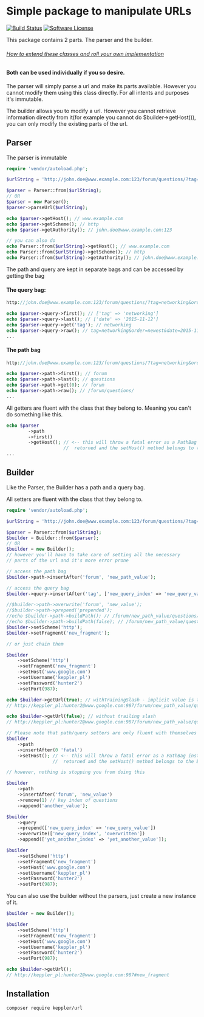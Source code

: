 # Simple package to manipulate URLs

[![Build Status](https://travis-ci.org/KepplerPl/url.svg?branch=master)](https://travis-ci.org/KepplerPl/url)
[![Software License](https://img.shields.io/badge/license-MIT-brightgreen.svg?style=flat-square)](LICENSE.md)

This package contains 2 parts. The parser and the builder.

###### [How to extend these classes and roll your own implementation](ROLLYOUROWN.md)

#### Both can be used individually if you so desire.

The parser will simply parse a url and make its parts available. However you cannot modify them using this class directly. For all intents and purposes it's immutable.

The builder allows you to modify a url.
However you cannot retrieve information directly from it(for example you cannot do $builder->getHost()), you can only modify the existing parts of the url.

## Parser

The parser is immutable

```php
require 'vendor/autoload.php';

$urlString = 'http://john.doe@www.example.com:123/forum/questions/?tag=networking&order=newest&date=2015-11-12#top';

$parser = Parser::from($urlString);
// OR
$parser = new Parser();
$parser->parseUrl($urlString);

echo $parser->getHost(); // www.example.com
echo $parser->getScheme(); // http
echo $parser->getAuthority(); // john.doe@www.example.com:123

// you can also do
echo Parser::from($urlString)->getHost(); // www.example.com
echo Parser::from($urlString)->getScheme(); // http
echo Parser::from($urlString)->getAuthority(); // john.doe@www.example.com:123

````

The path and query are kept in separate bags and can be accessed by getting the bag

#### The query bag:

```php
http://john.doe@www.example.com:123/forum/questions/?tag=networking&order=newest&date=2015-11-12#top

echo $parser->query->first(); // ['tag' => 'networking']
echo $parser->query->last(); // ['date' => '2015-11-12']
echo $parser->query->get('tag'); // networking
echo $parser->query->raw(); // tag=networking&order=newest&date=2015-11-12
...
````

#### The path bag

```php
http://john.doe@www.example.com:123/forum/questions/?tag=networking&order=newest&date=2015-11-12#top

echo $parser->path->first(); // forum
echo $parser->path->last(); // questions
echo $parser->path->get(0); // forum
echo $parser->path->raw(); // /forum/questions/
...
````

All getters are fluent with the class that they belong to. Meaning you can't do something like this.

```php
echo $parser
        ->path
        ->first()
        ->getHost(); // <-- this will throw a fatal error as a PathBag instance is
                     //  returned and the setHost() method belongs to the Parser class
...
````

## Builder

Like the Parser, the Builder has a path and a query bag.

All setters are fluent with the class that they belong to.

```php
require 'vendor/autoload.php';

$urlString = 'http://john.doe@www.example.com:123/forum/questions/?tag=networking&order=newest&date=2015-11-12#top';

$parser = Parser::from($urlString);
$builder = Builder::from($parser);
// OR
$builder = new Builder();
// however you'll have to take care of setting all the necessary
// parts of the url and it's more error prone

// access the path bag
$builder->path->insertAfter('forum', 'new_path_value');

// access the query bag
$builder->query->insertAfter('tag', ['new_query_index' => 'new_query_value']);

//$builder->path->overwrite('forum', 'new_value');
//$builder->path->prepend('prepended');
//echo $builder->path->buildPath(); // /forum/new_path_value/questions/
//echo $builder->path->buildPath(false); // /forum/new_path_value/questions
$builder->setScheme('http');
$builder->setFragment('new_fragment');

// or just chain them

$builder
    ->setScheme('http')
    ->setFragment('new_fragment')
    ->setHost('www.google.com')
    ->setUsername('keppler_pl')
    ->setPassword('hunter2')
    ->setPort(987);

echo $builder->getUrl(true); // withTrainingSlash - implicit value is true
// http://keppler_pl:hunter2@www.google.com:987/forum/new_path_value/questions/?tag=networking&new_query_index=new_query_value&order=newest#new_fragment

echo $builder->getUrl(false); // without trailing slash
// http://keppler_pl:hunter2@www.google.com:987/forum/new_path_value/questions?tag=networking&new_query_index=new_query_value&order=newest#new_fragment
````

```php
// Please note that path/query setters are only fluent with themselves meaning you can't do this
$builder
    ->path
    ->insertAfter(0 'fatal')
    ->setHost(); // <-- this will throw a fatal error as a PathBag instance is
                 //  returned and the setHost() method belongs to the Builder class

// however, nothing is stopping you from doing this

$builder
    ->path
    ->insertAfter('forum', 'new_value')
    ->remove(1) // key index of questions
    ->append('another_value');

$builder
    ->query
    ->prepend(['new_query_index' => 'new_query_value'])
    ->overwrite(['new_query_index', 'overwritten'])
    ->append(['yet_another_index' => 'yet_another_value']);

$builder
    ->setScheme('http')
    ->setFragment('new_fragment')
    ->setHost('www.google.com')
    ->setUsername('keppler_pl')
    ->setPassword('hunter2')
    ->setPort(987);
````

You can also use the builder without the parsers, just create a new instance of it.

```php
$builder = new Builder();

$builder
    ->setScheme('http')
    ->setFragment('new_fragment')
    ->setHost('www.google.com')
    ->setUsername('keppler_pl')
    ->setPassword('hunter2')
    ->setPort(987);

echo $builder->getUrl();
// http://keppler_pl:hunter2@www.google.com:987#new_fragment
````

## Installation

```bash
composer require keppler/url
````

